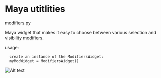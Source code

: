Maya utitlities
===============

modifiers.py

Maya widget that makes it easy to choose between various selection and visibility modifiers.

usage:
~~~~~~
  create an instance of the ModifiersWidget:
  myModWidget = ModifiersWidget()
~~~~~~

![Alt text](https://raw.github.com/kartikg3/utilities/master/maya/screenshots/modifiers_001.JPG "Screenshot")
